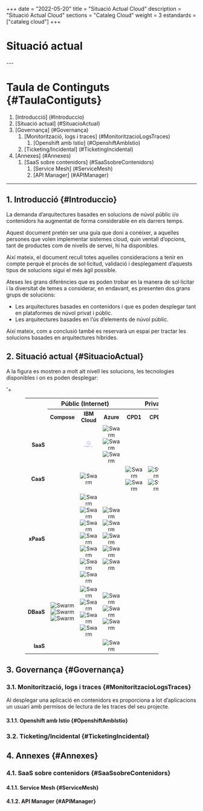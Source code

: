 +++
date        = "2022-05-20"
title       = "Situació Actual Cloud"
description = "Situació Actual Cloud"
sections    = "Cataleg Cloud"
weight	    = 3
estandards =  ["cataleg cloud"]
+++

# Situació actual
<link rel="stylesheet" type="text/css" href="https://cdn.datatables.net/1.10.18/css/jquery.dataTables.min.css">
<link rel="stylesheet" type="text/css" href="https://cdn.datatables.net/responsive/2.2.2/css/responsive.dataTables.min.css">
<link rel="stylesheet" type="text/css" href="https://canigo.ctti.gencat.cat/drafts/catalegCloud/tableStyle.css">
<script type="text/javascript" language="javascript" src="https://code.jquery.com/jquery-3.3.1.js"></script>
<script type="text/javascript" language="javascript" src="https://cdn.datatables.net/1.10.18/js/jquery.dataTables.min.js"></script>
<script type="text/javascript" language="javascript" src="https://cdn.datatables.net/responsive/2.2.2/js/dataTables.responsive.min.js"></script>
<script type="text/javascript" language="javascript" src="catalegCloud.js"></script>
---

# **Taula de Continguts** {#TaulaContiguts}

1. [Introducció] (#Introduccio)
2. [Situació actual] (#SituacioActual)
3. [Governança] (#Governança)
    1. [Monitorització, logs i traces] (#MonitoritzacioLogsTraces)
        1. [Openshift amb Istio] (#OpenshiftAmbIstio)
    2. [Ticketing/Incidental] (#TicketingIncidental)
4. [Annexes] (#Annexes)
    1. [SaaS sobre contenidors] (#SaaSsobreContenidors)
        1. [Service Mesh] (#ServiceMesh)
        2. [API Manager] (#APIManager)

---

## **1. Introducció** {#Introduccio}

La demanda d’arquitectures basades en solucions de núvol públic i/o contenidors ha augmentat de forma considerable en els darrers temps.

Aquest document pretén ser una guia que doni a conèixer, a aquelles persones que volen implementar sistemes cloud, quin ventall d’opcions, tant de productes com de nivells de servei, hi ha disponibles.

Així mateix, el document recull totes aquelles consideracions a tenir en compte perquè el procés de sol·licitud, validació i desplegament d’aquests tipus de solucions sigui el més àgil possible.

Ateses les grans diferències que es poden trobar en la manera de sol·licitar i la diversitat de temes a considerar, en endavant, es presenten dos grans grups de solucions:
- Les arquitectures basades en contenidors i que es poden desplegar tant en plataformes de núvol privat i públic.
- Les arquitectures basades en l’ús d’elements de núvol públic.

Així mateix, com a conclusió també es reservarà un espai per tractar les solucions basades en arquitectures híbrides.

## **2. Situació actual** {#SituacioActual}

A la figura es mostren a molt alt nivell les solucions, les tecnologies disponibles i on es poden desplegar:

<table cellpadding="7" cellspacing="1" style="padding-left:50px;border-collapse:collapse;width:80%">
    <tr>
        <th style="border-style: none;"></th>
        <th colspan="3" style="font-size: 16px;"><strong>Públic (Internet)</strong></th>
        <th colspan="4" style="font-size: 16px;"><strong>Privat (Intranet)</strong></th>
    </tr>
    <tr>
        <th width="14%" style="border-style: none;"></th>
        <th width="12%" style="font-size: 14px;"><div align="center">Compose</div></th>'+
        <th width="12%" style="font-size: 14px;"><div align="center">IBM Cloud</div></th>
        <th width="12%" style="font-size: 14px;"><div align="center">Azure</div></th>
        <th width="12%" style="font-size: 14px;"><div align="center">CPD1</div></th>
        <th width="12%" style="font-size: 14px;"><div align="center">CPD2</div></th>
        <th width="12%" style="font-size: 14px;"><div align="center">CPD3</div></th>
        <th width="12%" style="font-size: 14px;"><div align="center">CPD4</div></th>
    </tr>
    <tr>
        <td align="right" style="border-style: none;"><strong>SaaS</td>
        <td align="center"></td>
        <td align="center"><img src="../catalegCloud/apiconnect.png" width="24" alt="IBM Apiconnect"></td>
        <td align="center"><img src="../catalegCloud/swarm.png" width="24" alt="Swarm"> <img src="../catalegCloud/swarm.png" width="24" alt="Swarm"> <img src="../catalegCloud/swarm.png" width="24" alt="Swarm"></td>
        <td align="center"></td>
        <td align="center"></td>
        <td align="center"></td>
        <td align="center"></td>
    </tr>
    <tr>
        <td align="right" style="border-style: none;"><strong>CaaS</strong></td>
        <td align="center"></td>
        <td align="center"><img src="../catalegCloud/swarm.png" width="24" alt="Swarm"></td>
        <td align="center"></td>
        <td align="center"><img src="../catalegCloud/swarm.png" width="24" alt="Swarm"> <img src="../catalegCloud/swarm.png" width="24" alt="Swarm"></td>
        <td align="center"><img src="../catalegCloud/swarm.png" width="24" alt="Swarm"> <img src="../catalegCloud/swarm.png" width="24" alt="Swarm"></td>
        <td align="center"><img src="../catalegCloud/swarm.png" width="24" alt="Swarm"></td>
        <td align="center"><img src="../catalegCloud/swarm.png" width="24" alt="Swarm"></td>
    </tr>
    <tr>
        <td align="right" style="border-style: none;"><strong>xPaaS</strong></td>
        <td align="center"></td>
        <td align="center"><img src="../catalegCloud/swarm.png" width="24" alt="Swarm"> <img src="../catalegCloud/swarm.png" width="24" alt="Swarm"> <img src="../catalegCloud/swarm.png" width="24" alt="Swarm"> <img src="../catalegCloud/swarm.png" width="24" alt="Swarm"> <img src="../catalegCloud/swarm.png" width="24" alt="Swarm"> <img src="../catalegCloud/swarm.png" width="24" alt="Swarm"> <img src="../catalegCloud/swarm.png" width="24" alt="Swarm"></td>
        <td align="center"><img src="../catalegCloud/swarm.png" width="24" alt="Swarm"> <img src="../catalegCloud/swarm.png" width="24" alt="Swarm"> <img src="../catalegCloud/swarm.png" width="24" alt="Swarm"> <img src="../catalegCloud/swarm.png" width="24" alt="Swarm"> <img src="../catalegCloud/swarm.png" width="24" alt="Swarm"></td>
        <td align="center"></td>
        <td align="center"></td>
        <td align="center"><img src="../catalegCloud/swarm.png" width="24" alt="Swarm"></td>
        <td align="center"><img src="../catalegCloud/swarm.png" width="24" alt="Swarm"></td>
    </tr>
    <tr>
        <td align="right" style="border-style: none;"><strong>DBaaS</strong></td>
        <td align="center"><img src="../catalegCloud/swarm.png" width="24" alt="Swarm"> <img src="../catalegCloud/swarm.png" width="24" alt="Swarm"> <img src="../catalegCloud/swarm.png" width="24" alt="Swarm"></td>
        <td align="center"><img src="../catalegCloud/swarm.png" width="24" alt="Swarm"> <img src="../catalegCloud/swarm.png" width="24" alt="Swarm"> <img src="../catalegCloud/swarm.png" width="24" alt="Swarm"> <img src="../catalegCloud/swarm.png" width="24" alt="Swarm"></td>
        <td align="center"><img src="../catalegCloud/swarm.png" width="24" alt="Swarm"> <img src="../catalegCloud/swarm.png" width="24" alt="Swarm"> <img src="../catalegCloud/swarm.png" width="24" alt="Swarm"></td>
        <td align="center"></td>
        <td align="center"></td>
        <td align="center"></td>
        <td align="center"><img src="../catalegCloud/swarm.png" width="24" alt="Swarm"> <img src="../catalegCloud/swarm.png" width="24" alt="Swarm"></td>
    </tr>
    <tr>
        <td align="right" style="border-style: none;"><strong>IaaS</strong></td>
        <td align="center"></td>
        <td align="center"></td>
        <td align="center"><img src="../catalegCloud/swarm.png" width="24" alt="Swarm"></td>
        <td align="center"></td>
        <td align="center"></td>
        <td align="center"></td>
        <td align="center"></td>
    </tr>
</table>

## **3. Governança** {#Governança}
### **3.1. Monitorització, logs i traces** {#MonitoritzacioLogsTraces}

Al desplegar una aplicació en contenidors es proporciona a lot d’aplicacions un usuari amb permisos de lectura de les traces del seu projecte.


#### **3.1.1. Openshift amb Istio** {#OpenshiftAmbIstio}
### **3.2. Ticketing/Incidental** {#TicketingIncidental}
## **4. Annexes** {#Annexes}
### **4.1. SaaS sobre contenidors** {#SaaSsobreContenidors}
#### **4.1.1. Service Mesh** {#ServiceMesh}
#### **4.1.2. API Manager** {#APIManager}
